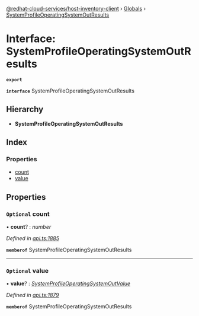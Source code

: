 [@redhat-cloud-services/host-inventory-client](../README.md) › [Globals](../globals.md) › [SystemProfileOperatingSystemOutResults](systemprofileoperatingsystemoutresults.md)

# Interface: SystemProfileOperatingSystemOutResults

**`export`** 

**`interface`** SystemProfileOperatingSystemOutResults

## Hierarchy

* **SystemProfileOperatingSystemOutResults**

## Index

### Properties

* [count](systemprofileoperatingsystemoutresults.md#optional-count)
* [value](systemprofileoperatingsystemoutresults.md#optional-value)

## Properties

### `Optional` count

• **count**? : *number*

*Defined in [api.ts:1885](https://github.com/RedHatInsights/javascript-clients/blob/master/packages/host-inventory/api.ts#L1885)*

**`memberof`** SystemProfileOperatingSystemOutResults

___

### `Optional` value

• **value**? : *[SystemProfileOperatingSystemOutValue](systemprofileoperatingsystemoutvalue.md)*

*Defined in [api.ts:1879](https://github.com/RedHatInsights/javascript-clients/blob/master/packages/host-inventory/api.ts#L1879)*

**`memberof`** SystemProfileOperatingSystemOutResults
